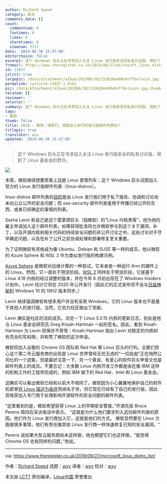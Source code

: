 ```yaml
---
author: Richard Speed
category: 观点
comments_data: []
count:
  commentnum: 0
  favtimes: 0
  likes: 0
  sharetimes: 0
  viewnum: 3731
date: '2019-06-30 15:47:00'
editorchoice: false
excerpt: 这个 Windows 巨头正在寻求加入关注 Linux 发行版安全的私有讨论版，得到了 Linux 基金会的赞许。
fromurl: https://www.theregister.co.uk/2019/06/27/microsoft_linux_distro_list/
id: 11037
islctt: true
largepic: /data/attachment/album/201906/30/153610mn00o9rff9slvoik.jpg
permalink: /article-11037-1.html
pic: /data/attachment/album/201906/30/153610mn00o9rff9slvoik.jpg.thumb.jpg
related: []
reviewer: ''
selector: ''
summary: 这个 Windows 巨头正在寻求加入关注 Linux 发行版安全的私有讨论版，得到了 Linux 基金会的赞许。
tags:
- 微软
thumb: false
title: 2019 - 微软：嗨哥们，我能加入你们的发行版邮件列表吗？
titlepic: true
translator: wxy
updated: '2019-06-30 15:47:00'
---
```



> 
> 这个 Windows 巨头正在寻求加入关注 Linux 发行版安全的私有讨论版，得到了 Linux 基金会的赞许。
> 
> 
> 


![](/data/attachment/album/201906/30/153610mn00o9rff9slvoik.jpg)


本周，微软继续想要搭乘上这趟 Linux 爱情列车：这个 Windows 巨头试图加入官方的 Linux 发行版邮件列表（linux-distros）。


linux-distros 邮件列表的[目的](https://oss-security.openwall.org/wiki/mailing-lists/distros#linux-distribution-security-contacts-list)是由 Linux 发行版们用于私下报告、协调和讨论尚未向公众公开的安全问题；而 oss-security 邮件列表是用于传播已经公开的东西、或者已经确定的事情的列表。


Sasha Levin 称自己是这个雷蒙德巨头（指微软）的“Linux 内核黑客”，他为他的雇主申请加入这个邮件列表。如果获得批准将允许微软参与到这个关于漏洞、补丁，以及开源内核和相关代码的持续安全问题的非公开讨论之中。这些讨论对于尽早确定问题，以及在补丁公开之前协调处理和部署修复至关重要。


为了证明微软有资格成为像 Ubuntu、Debian 和 SUSE 等一样的成员，他以微软的 Azure Sphere 和 WSL 2 作为类似发行版的构建示例。


[Azure Sphere](https://www.theregister.co.uk/2018/04/17/microsoft_azure_sphere_iot_chip/) 是微软对边缘计算的一种尝试，它本身是一种运行 Arm 的硬件上的 Linux。然而，它一直处于预览阶段。[WSL 2](https://www.theregister.co.uk/2019/06/13/wsl_2/) 同样处于预览阶段，它是基于 Linux 4.19 内核的经过调整的版本，并在今年 6 月初出现在了 Windows Insiders 计划中。Levin 估计它将在 2020 年公开发行（因此它的正式发布将不会与[日益神秘的](https://www.theregister.co.uk/2019/06/21/summer_is_here_microsoft_oh_no_it_isnt/) Windows 10 的 19H2 版本同步。）


Levin 继续强调微软有很多用户并没有采用 Windows，它的 Linux 版本也不是基于其他人的发行版，当然，它也为社区做出了贡献。 


Levin 确实是社区的活跃成员。浏览一下 Linux 5.0.15 内核的更新日志，到处是他与 Linux 基金会研究员 Greg Kroah-Hartman 一起的签名。因此，看到 Kroah-Hartman 为 Levin 担保并不奇怪：Kroah-Hartman 指出 Levin 对稳定的内核树有完全的写权限，并称赞了微软的这次申请。


微软将加入谷歌的 Chrome OS 团队和 Red Hat 等 Linux 巨头的行列。企鹅们担心这个第二号云服务商的出现是 Linux 世界曾经无忧无虑的“一切自由”正在悄然公司化的一个迹象，但是最好注意一下，另一个善良、有爱心的软件巨头甲骨文也是邮件列表上的成员。不要忘记：大多数 Linux 内核开发工作都是由在像 IBM 这样的机构工作的工程师完成的，例如 IBM 旗下的 Red Hat、Intel 和 Linux 基金会。


这确实可以看出微软已经和以前大不相同了，微软因为小心翼翼地保护自己的软件机密曾[将 Linux 描述为癌症](https://www.theregister.co.uk/2001/06/02/ballmer_linux_is_a_cancer/)而闻名于世，但它现在已经有了自己的发行版，因此资格获加入专门用于处理影响开源软件的安全问题的邮件列表。


“这里看到的是，微软希望获得 Linux 上的早期安全警报，”开源先驱 Bruce Perens 周四在采访电话中表示。 “这就是为什么他们要求列入这份邮件列表的原因。他们作为 Linux 发行商加入它，这就是他们的方式。 微软显然要在 Linux 方面做很多事情，他们有责任像其他 Linux 发行商一样快速修复已知的安全漏洞。“


Perens 说如果大型云服务商尚未这样做，他也期望它们也这样做。“我觉得 Chrome OS 也有同样的问题，”他说。




---


via: <https://www.theregister.co.uk/2019/06/27/microsoft_linux_distro_list/> 


作者：[Richard Speed](https://www.theregister.co.uk/Author/Richard-Speed) 选题：[wxy](https://github.com/wxy) 译者：[wxy](https://github.com/wxy) 校对：[wxy](https://github.com/wxy)


本文由 [LCTT](https://github.com/LCTT/TranslateProject) 原创编译，[Linux中国](https://linux.cn/) 荣誉推出